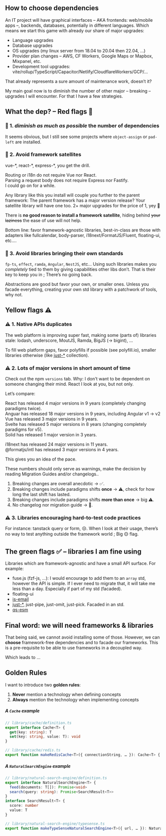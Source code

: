 ## How to choose dependencies

An IT project will have graphical interfaces – AKA frontends: web/mobile apps –, backends, databases, potentially in different languages. Which means we start this game with already our share of major upgrades:

- Language upgrades
- Database upgrades
- OS upgrades (my linux server from 18.04 to 20.04 then 22.04, …)
- Provider plan changes – AWS, CF Workers, Google Maps or Mapbox, Mixpanel, etc.
- Development tool upgrades: vite/rollup/TypeScript/Capacitor/Netlify/CloudflareWorkers/GCP/…

That already represents a sure amount of maintenance work, doesn’t it?

My main goal now is to diminish the number of other major – breaking – upgrades I will encounter. For that I have a few strategies.

## What the dep? – Red flags 🚩

### 🚩 1. _diminish as much as possible_ the number of dependencies

It seems obvious, but I still see some projects where `object-assign` or `pad-left` are installed.

### 🚩 2. Avoid framework satellites

vue-\*, react-\*, express-\*, you get the drill.

Routing or i18n do not require Vue nor React.<br>
Parsing a request body does not require Express nor Fastify.<br>
I could go on for a while.

Any library like this you install will couple you further to the parent framework: The parent framework has a major version release? Your satellite library will have one too. 2+ major upgrades for the price of 1, yey 🙌

There is **no good reason to install a framework satellite**, hiding behind ~~your laziness~~ the ease of use will not help.

Bottom line: favor framework-agnostic libraries, best-in-class are those with adapters like fullcalendar, body-parser, i18next/FormatJS/Fluent, floating-ui, etc….

### 🚩 3. Avoid libraries bringing their own standards

`fp-ts`, `effect`, `ramda`, `Angular`, `NestJS`, etc… Using such libraries makes you _completely_ tied to them by giving capabilities other libs don’t. That is their key to keep you in ; There’s no going back.

Abstractions are good but favor your own, or smaller ones. Unless you facade everything, creating your own std library with a patchwork of tools, why not.

## Yellow flags ⚠️

### ⚠️ 1. Native APIs duplicates

The web platform is improving super fast, making some (parts of) libraries stale: lodash, underscore, MoutJS, Ramda, BigJS (-> bigint), …

To fill web platform gaps, favor polyfills if possible (see polyfill.io), smaller libraries otherwise (like [just-\*](https://github.com/angus-c/just) collection).

### ⚠️ 2. Lots of major versions in short amount of time

Check out the npm `versions` tab. Why: I don't want to be dependent on someone changing their mind. React I look at you, but not only.

Let’s compare:

React has released 4 major versions in 9 years (completely changing paradigms twice).<br>
Anguar has released 18 major versions in 9 years, including Angular v1 -> v2<br>
Vue has released 3 major versions in 9 years.<br>
Svelte has released 5 major versions in 8 years (changing completely paradigms for v5).<br>
Solid has released 1 major version in 3 years.

i18next has released 24 major versions in 11 years.<br>
@formatjs/intl has released 3 major versions in 4 years.<br>

This gives you an idea of the pace.

These numbers should only serve as warnings, make the decision by reading Migration Guides and/or changelogs..

1. Breaking changes are overall anecdotic -> ✅.
2. Breaking changes include paradigms shifts **once** -> ⚠️, check for how long the last shift has lasted.
3. Breaking changes include paradigms shifts **more than once** -> big ⚠️.
4. No changelog nor migration guide -> 🚩.

### ⚠️ 3. Libraries encouraging hard-to-test code practices

For instance: tanstack query or form, 😒. When I look at their usage, there’s no way to test anything outside the framework world ; Big 🟡 flag.

## The green flags ✅ – libraries I am fine using

Libraries which are framework-agnostic and have a small API surface. For example:

- fuse.js (fzf-js, …): I would encourage to add them to an `array` std, however the API is simple. If I ever need to migrate that, it will take me less than a day. Especially if part of my std (facaded).
- floating-ui
- [is-email](https://www.npmjs.com/package/is-email)
- [just-\*](https://github.com/angus-c/just), just-pipe, just-omit, just-pick. Facaded in an std.
- [qs-esm](https://www.npmjs.com/package/qs-esm)

## Final word: we will need frameworks & libraries

That being said, we cannot avoid installing some of those.
However, we can **choose** framework-free dependencies and to facade our frameworks. This is a pre-requisite to be able to use frameworks in a decoupled way.

Which leads to …

## Golden Rules

I want to introduce two **golden rules**:

1. **Never** mention a technology when defining concepts
2. **Always** mention the technology when implementing concepts

##### A `Cache` example

```ts
// library/cache/definition.ts
export interface Cache<T> {
  get(key: string): T
  set(key: string, value: T): void
}

// library/cache/redis.ts
export function makeRedisCache<T>({ connectionString, … }): Cache<T> { … }
```

##### A `NaturalSearchEngine` example

```ts
// library/natural-search-engine/definition.ts
export interface NaturalSearchEngine<T> {
  feed(documents: T[]): Promise<void>
  search(query: string): Promise<SearchResult<T>>
}
interface SearchResult<T> {
  score: number
  value: T
}

// library/natural-search-engine/typesense.ts
export function makeTypeSenseNaturalSearchEngine<T>({ url, … }): NaturalSearchEngine<T> {}
```
